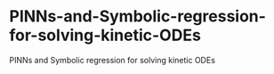 # PINNs-and-Symbolic-regression-for-solving-kinetic-ODEs
PINNs and Symbolic regression for solving kinetic ODEs
